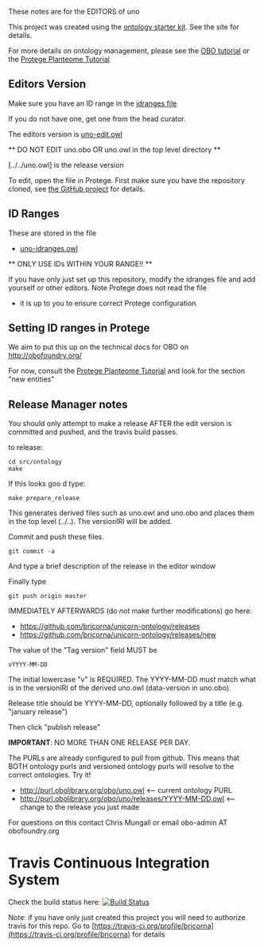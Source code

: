 These notes are for the EDITORS of uno

This project was created using the [ontology starter kit](https://github.com/cmungall/ontology-starter-kit). See the site for details.

For more details on ontology management, please see the [OBO tutorial](https://github.com/jamesaoverton/obo-tutorial) or the [Protege Planteome Tutorial](https://github.com/Planteome/protege-tutorial)

## Editors Version

Make sure you have an ID range in the [idranges file](uno-idranges.owl)

If you do not have one, get one from the head curator.

The editors version is [uno-edit.owl](uno-edit.owl)

** DO NOT EDIT uno.obo OR uno.owl in the top level directory **

[../../uno.owl] is the release version

To edit, open the file in Protege. First make sure you have the repository cloned, see [the GitHub project](https://github.com/bricorna/unicorn-ontology) for details.

## ID Ranges

These are stored in the file

 * [uno-idranges.owl](uno-idranges.owl)

** ONLY USE IDs WITHIN YOUR RANGE!! **

If you have only just set up this repository, modify the idranges file
and add yourself or other editors. Note Protege does not read the file
- it is up to you to ensure correct Protege configuration.


## Setting ID ranges in Protege

We aim to put this up on the technical docs for OBO on http://obofoundry.org/

For now, consult the [Protege Planteome Tutorial](https://github.com/Planteome/protege-tutorial/blob/master/presentations/protege_planteome_tutorial.doc?raw=true) and look for the section "new entities"


## Release Manager notes

You should only attempt to make a release AFTER the edit version is
committed and pushed, and the travis build passes.

to release:

    cd src/ontology
    make

If this looks goo
d type:

    make prepare_release

This generates derived files such as uno.owl and uno.obo and places
them in the top level (../..). The versionIRI will be added.

Commit and push these files.

    git commit -a

And type a brief description of the release in the editor window

Finally type

    git push origin master

IMMEDIATELY AFTERWARDS (do *not* make further modifications) go here:

 * https://github.com/bricorna/unicorn-ontology/releases
 * https://github.com/bricorna/unicorn-ontology/releases/new

The value of the "Tag version" field MUST be

    vYYYY-MM-DD

The initial lowercase "v" is REQUIRED. The YYYY-MM-DD *must* match
what is in the versionIRI of the derived uno.owl (data-version in
uno.obo).

Release title should be YYYY-MM-DD, optionally followed by a title (e.g. "january release")

Then click "publish release"

__IMPORTANT__: NO MORE THAN ONE RELEASE PER DAY.

The PURLs are already configured to pull from github. This means that
BOTH ontology purls and versioned ontology purls will resolve to the
correct ontologies. Try it!

 * http://purl.obolibrary.org/obo/uno.owl <-- current ontology PURL
 * http://purl.obolibrary.org/obo/uno/releases/YYYY-MM-DD.owl <-- change to the release you just made

For questions on this contact Chris Mungall or email obo-admin AT obofoundry.org

# Travis Continuous Integration System

Check the build status here: [![Build Status](https://travis-ci.org/bricorna/unicorn-ontology.svg?branch=master)](https://travis-ci.org/bricorna/unicorn-ontology)

Note: if you have only just created this project you will need to authorize travis for this repo. Go to [https://travis-ci.org/profile/bricorna](https://travis-ci.org/profile/bricorna) for details

